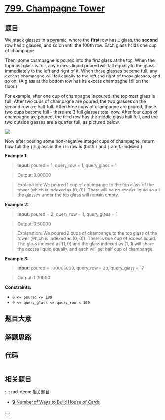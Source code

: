 # [799. Champagne Tower](https://leetcode.com/problems/champagne-tower)

## 题目

We stack glasses in a pyramid, where the **first** row has `1` glass, the
**second** row has `2` glasses, and so on until the 100th row.  Each glass
holds one cup of champagne.

Then, some champagne is poured into the first glass at the top.  When the
topmost glass is full, any excess liquid poured will fall equally to the glass
immediately to the left and right of it.  When those glasses become full, any
excess champagne will fall equally to the left and right of those glasses, and
so on.  (A glass at the bottom row has its excess champagne fall on the
floor.)

For example, after one cup of champagne is poured, the top most glass is full.
After two cups of champagne are poured, the two glasses on the second row are
half full.  After three cups of champagne are poured, those two cups become
full - there are 3 full glasses total now.  After four cups of champagne are
poured, the third row has the middle glass half full, and the two outside
glasses are a quarter full, as pictured below.

![](https://s3-lc-upload.s3.amazonaws.com/uploads/2018/03/09/tower.png)

Now after pouring some non-negative integer cups of champagne, return how full
the `jth` glass in the `ith` row is (both `i` and `j` are 0-indexed.)



**Example 1:**

> 
> 
> 
> 
> 
> **Input:** poured = 1, query_row = 1, query_glass = 1
> 
> Output: 0.00000
> 
> Explanation: We poured 1 cup of champange to the top glass of the tower (which is indexed as (0, 0)). There will be no excess liquid so all the glasses under the top glass will remain empty.

**Example 2:**

> 
> 
> 
> 
> 
> **Input:** poured = 2, query_row = 1, query_glass = 1
> 
> Output: 0.50000
> 
> Explanation: We poured 2 cups of champange to the top glass of the tower (which is indexed as (0, 0)). There is one cup of excess liquid. The glass indexed as (1, 0) and the glass indexed as (1, 1) will share the excess liquid equally, and each will get half cup of champange.

**Example 3:**

> 
> 
> 
> 
> 
> **Input:** poured = 100000009, query_row = 33, query_glass = 17
> 
> Output: 1.00000

**Constraints:**

  * `0 <= poured <= 109`
  * `0 <= query_glass <= query_row < 100`


## 题目大意

## 解题思路

## 代码

```javascript

```

## 相关题目

:::: md-demo 相关题目
- [🔒 Number of Ways to Build House of Cards](https://leetcode.com/problems/number-of-ways-to-build-house-of-cards)

::::
